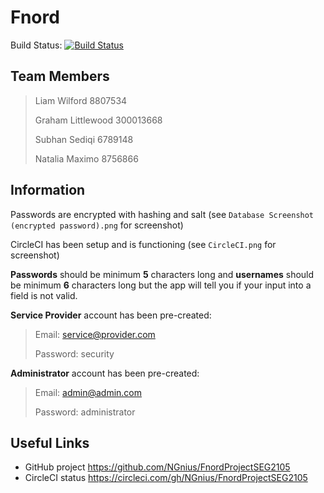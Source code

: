# Fnord #
Build Status:
[![Build Status](https://circleci.com/gh/NGnius/FnordProjectSEG2105.svg?style=svg&circle-token=5760795e51bf5254fbeaa558b848990be2295d98)](https://circleci.com/gh/NGnius/FnordProjectSEG2105)


## Team Members ##
>Liam Wilford 8807534
>
>Graham Littlewood 300013668
>
>Subhan Sediqi 6789148
>
>Natalia Maximo 8756866

## Information ##

Passwords are encrypted with hashing and salt (see `Database Screenshot (encrypted password).png` for screenshot)

CircleCI has been setup and is functioning (see `CircleCI.png` for screenshot)

**Passwords** should be minimum **5** characters long and
**usernames** should be minimum **6** characters long but
the app will tell you if your input into a field is not valid.

**Service Provider** account has been pre-created:
>Email: service@provider.com
>
>Password: security


**Administrator** account has been pre-created:
>Email: admin@admin.com
>
>Password: administrator

## Useful Links ##
* GitHub project https://github.com/NGnius/FnordProjectSEG2105
* CircleCI status https://circleci.com/gh/NGnius/FnordProjectSEG2105
